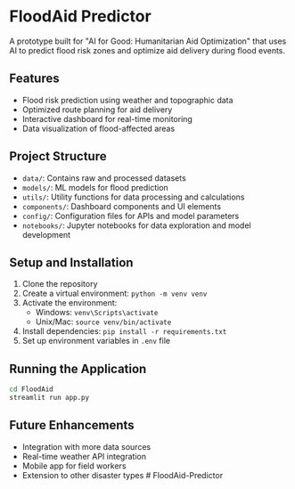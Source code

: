 # FloodAid Predictor

A prototype built for "AI for Good: Humanitarian Aid Optimization" that uses AI to predict flood risk zones and optimize aid delivery during flood events.

## Features

- Flood risk prediction using weather and topographic data
- Optimized route planning for aid delivery
- Interactive dashboard for real-time monitoring
- Data visualization of flood-affected areas

## Project Structure

- `data/`: Contains raw and processed datasets
- `models/`: ML models for flood prediction
- `utils/`: Utility functions for data processing and calculations
- `components/`: Dashboard components and UI elements
- `config/`: Configuration files for APIs and model parameters
- `notebooks/`: Jupyter notebooks for data exploration and model development

## Setup and Installation

1. Clone the repository
2. Create a virtual environment: `python -m venv venv`
3. Activate the environment:
   - Windows: `venv\Scripts\activate`
   - Unix/Mac: `source venv/bin/activate`
4. Install dependencies: `pip install -r requirements.txt`
5. Set up environment variables in `.env` file

## Running the Application

```bash
cd FloodAid
streamlit run app.py
```

## Future Enhancements

- Integration with more data sources
- Real-time weather API integration
- Mobile app for field workers
- Extension to other disaster types #   F l o o d A i d - P r e d i c t o r  
 